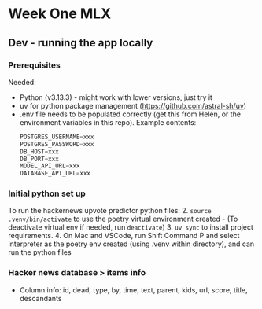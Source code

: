 # Week One MLX

## Dev - running the app locally

### Prerequisites
Needed:
- Python (v3.13.3) - might work with lower versions, just try it
- uv for python package management (https://github.com/astral-sh/uv)
- .env file needs to be populated correctly (get this from Helen, or the environment variables in this repo). Example contents:
    ```python
    POSTGRES_USERNAME=xxx
    POSTGRES_PASSWORD=xxx
    DB_HOST=xxx
    DB_PORT=xxx
    MODEL_API_URL=xxx
    DATABASE_API_URL=xxx
    ```

### Initial python set up
To run the hackernews upvote predictor python files:
2. `source .venv/bin/activate` to use the poetry virtual environment created
    - (To deactivate virtual env if needed, run `deactivate`)
3. `uv sync` to install project requirements.
4. On Mac and VSCode, run Shift Command P and select interpreter as the poetry env created (using .venv within directory), and can run the python files

### Hacker news database > items info
- Column info: id, dead, type, by, time, text, parent, kids, url, score, title, descandants 